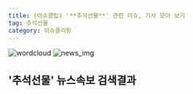 ```yaml
---
title: (이슈클립) '**추석선물**' 관련 이슈, 기사 모아 보기
tag: 추석선물
category: 이슈클리핑
---
```

![wordcloud](https://s3.ap-northeast-2.amazonaws.com/lyrics101-wordcloud/2018-09-18-1537208728.png)
![news_img](https://user-images.githubusercontent.com/42597476/44507050-1206f400-a6e4-11e8-8d98-7ffbfebb353f.png)
## **'**추석선물**'** 뉴스속보 검색결과

